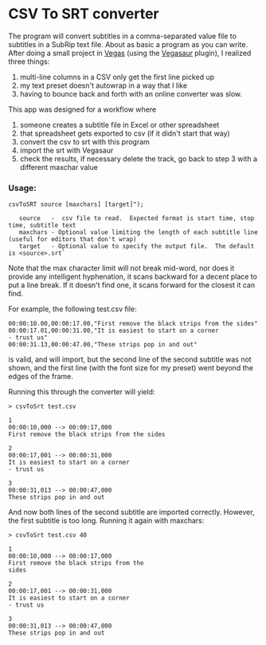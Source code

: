# CSV To SRT converter

The program will convert subtitles in a comma-separated value file to subtitles in a SubRip text file.  About as basic a program as you can write.  After doing a small project in [Vegas](http://www.vegascreativesoftware.com) (using the [Vegasaur](http://vegasaur.com/) plugin), I realized three things:

1. multi-line columns in a CSV only get the first line picked up
2. my text preset doesn't autowrap in a way that I like
3. having to bounce back and forth with an online converter was slow.

This app was designed for a workflow where

1. someone creates a subtitle file in Excel or other spreadsheet
2. that spreadsheet gets exported to csv (if it didn't start that way)
3. convert the csv to srt with this program
4. import the srt with Vegasaur
5. check the results, if necessary delete the track, go back to step 3 with a different maxchar value

### Usage:
    csvToSRT source [maxchars] [target]");

       source   -  csv file to read.  Expected format is start time, stop time, subtitle text
       maxchars - Optional value limiting the length of each subtitle line (useful for editors that don't wrap)
       target   - Optional value to specify the output file.  The default is <source>.srt`

Note that the max character limit will not break mid-word, nor does it provide any intelligent hyphenation, it scans backward for a decent place to put a line break.  If it doesn't find one, it scans forward for the closest it can find.


For example, the following test.csv file:

    00:00:10.00,00:00:17.00,"First remove the black strips from the sides"
    00:00:17.01,00:00:31.00,"It is easiest to start on a corner
    - trust us"
    00:00:31.13,00:00:47.00,"These strips pop in and out"

is valid, and will import, but the second line of the second subtitle was not shown, and the first line (with the font size for my preset) went beyond the edges of the frame.  

Running this through the converter will yield:


    > csvToSrt test.csv

    1
    00:00:10,000 --> 00:00:17,000
    First remove the black strips from the sides

    2
    00:00:17,001 --> 00:00:31,000
    It is easiest to start on a corner
    - trust us

    3
    00:00:31,013 --> 00:00:47,000
    These strips pop in and out


And now both lines of the second subtitle are imported correctly.  However, the first subtitle is too long.  Running it again with maxchars:


    > csvToSrt test.csv 40

    1
    00:00:10,000 --> 00:00:17,000
    First remove the black strips from the 
    sides

    2
    00:00:17,001 --> 00:00:31,000
    It is easiest to start on a corner
    - trust us

    3
    00:00:31,013 --> 00:00:47,000
    These strips pop in and out

